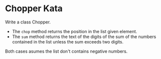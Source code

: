 # Chopper Kata

Write a class Chopper.

- The `chop` method returns the position in the list given element.
- The `sum` method returns the text of the digits of the sum of the numbers contained in the list unless the sum exceeds two digits.

Both cases asumes the list don't contains negative numbers.
